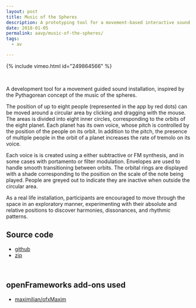 ```yaml
---
layout: post
title: Music of the Spheres
description: A prototyping tool for a movement-based interactive sound installation
date: 2018-01-05
permalink: aavp/music-of-the-spheres/
tags:
  - av

---
```


{% include vimeo.html id="249864566" %}

<br />

A development tool for a movement guided sound installation, inspired by the Pythagorean concept of the music of the spheres.

The position of up to eight people (represented in the app by red dots) can be moved around a circular area by clicking and dragging with the mouse. The areas is divided into eight inner circles, corresponding to the orbits of the eight planet. Each planet has its own voice, whose pitch is controlled by the position of the people on its orbit. In addition to the pitch, the presence of multiple people in the orbit of a planet increases the rate of tremolo on its voice.

Each voice is is created using a either subtractive or FM synthesis, and in some cases with portamento or filter modulation. Envelopes are used to handle smooth transitioning between orbits. The orbital rings are displayed with a shade corresponding to the position on the scale of the note being played. People are greyed out to indicate they are inactive when outside the circular area.

As a real life installation, participants are encouraged to move through the space in an exploratory manner, experimenting with their absolute and relative positions to discover harmonies, dissonances, and rhythmic patterns.

## Source code

- <a href="https://github.com/samludford/music_of_the_spheres">github</a>
- <a href="https://github.com/samludford/music_of_the_spheres">zip</a>

<br />

## openFrameworks add-ons used

- <a href="https://github.com/micknoise/Maximilian">maximilian/ofxMaxim</a>
